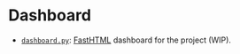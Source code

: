 # Dashboard

- [`dashboard.py`](dashboard.py): [FastHTML](https://fastht.ml/) dashboard for the project (WIP).
